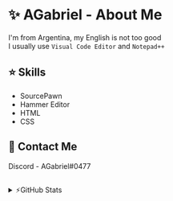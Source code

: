 # ✨ AGabriel - About Me
I'm from Argentina, my English is not too good <br>
I usually use `Visual Code Editor` and `Notepad++`

## ⭐ Skills
- SourcePawn
- Hammer Editor
- HTML
- CSS

## 📩 Contact Me

Discord - AGabriel#0477

##
<details>
  <summary>⚡GitHub Stats</summary>
  <img align="left" alt="codeSTACKr's GitHub Stats" src="https://github-readme-stats.vercel.app/api?username=agabrieelvega&show_icons=true&hide_border=false&title_color=ff652f&icon_color=FFE400&bg_color=09131B&text_color=ffffff&border_color=0c1a25" />
</details>

